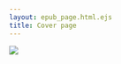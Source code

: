 ```yaml
---
layout: epub_page.html.ejs
title: Cover page
---
```


<img src="images/Human-Skeleton.jpg" class="cover-image" />
